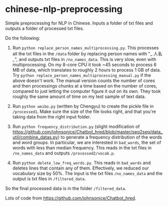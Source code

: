 # chinese-nlp-preprocessing

Simple preprocessing for NLP in Chinese. Inputs a folder of txt files and outputs a folder of processed txt files.

Do the following:

1. Run `python replace_person_names_multiprocessing.py`. This processes all the txt files in the `/data` folder by replacing person names with "_ 人名 _", and outputs txt files in `/no_names_data`. This is very slow, even with multiprocessing. On my 8-core CPU it took ~45 seconds to process 6 MB of data, which translates to roughly 2 hours to process 1 GB of data. Try `python replace_person_names_multiprocessing_manual.py` if the above doesn't work. The manual version counts the number of cores and then processings chunks at a time based on the number of cores, compared to just letting the computer figure it out on its own. They took roughly the same amount of time on my test sample of text data.

2. Run `python weibo.py` (written by Chengyu) to create the pickle file in `/processed1`. Make sure the size of the file looks right, and that you're taking data from the right input folder.

3. Run `python frequency_distribution.py` (slight modification of https://github.com/johnsonice/Chatbot_hred/blob/master/seq2seq/data_util/combine_datas.py) to generate a frequency distribution of the words and word groups. In particular, we are interested in `bad_words`, the set of words with less than median frequency. This reads in the txt files in `/no_names_data` and outputs `/processed2/vocab.p`.

4. Run `python delete_low_freq_words.py`. This reads in `bad_words` and deletes lines that contain any of them. Effectively, we reduced our vocabulary size by 50%. The input is the txt files `/no_names_data` and the output is txt files in `/filtered_data`.

So the final processed data is in the folder `/filtered_data`.

Lots of code from https://github.com/johnsonice/Chatbot_hred.
